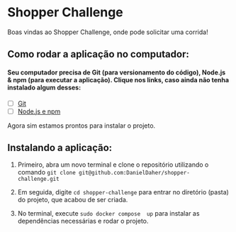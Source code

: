# Shopper Challenge
Boas vindas ao Shopper Challenge, onde pode solicitar uma corrida!

## Como rodar a aplicação no computador:

#### Seu computador precisa de Git (para versionamento do código), Node.js & npm (para executar a aplicação). Clique nos links, caso ainda não tenha instalado algum desses:

 - [ ] [Git](https://git-scm.com/book/en/v2/Getting-Started-Installing-Git)
 - [ ] [Node.js e npm](https://docs.npmjs.com/downloading-and-installing-node-js-and-npm)

Agora sim estamos prontos para instalar o projeto.

## Instalando a aplicação:

1. Primeiro, abra um novo terminal e clone o repositório utilizando o comando 
`git clone git@github.com:DanielDaher/shopper-challenge.git`

2. Em seguida, digite `cd shopper-challenge` para entrar no diretório (pasta) do projeto, que acabou de ser criada.

3. No terminal, execute `sudo docker compose  up` para instalar as dependências necessárias e rodar o projeto.